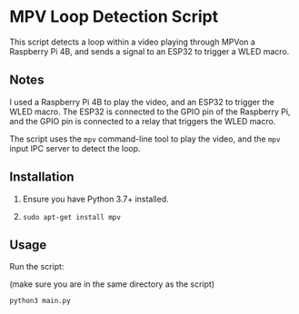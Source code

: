# MPV Loop Detection Script

This script detects a loop within a video playing through MPVon a Raspberry Pi 4B, and sends a signal to an ESP32 to trigger a WLED macro. 

## Notes

I used a Raspberry Pi 4B to play the video, and an ESP32 to trigger the WLED macro. The ESP32 is connected to the GPIO pin of the Raspberry Pi, and the GPIO pin is connected to a relay that triggers the WLED macro. 

The script uses the `mpv` command-line tool to play the video, and the `mpv` input IPC server to detect the loop.


## Installation

1. Ensure you have Python 3.7+ installed.

2. 
    ```
    sudo apt-get install mpv
    ```

## Usage

Run the script:

(make sure you are in the same directory as the script)
```
python3 main.py
```
